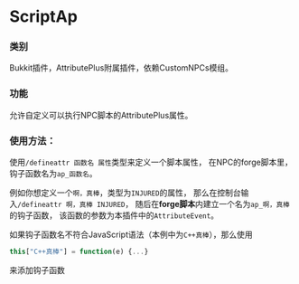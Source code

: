 # ScriptAp

### 类别
Bukkit插件，AttributePlus附属插件，依赖CustomNPCs模组。

### 功能
允许自定义可以执行NPC脚本的AttributePlus属性。

### 使用方法：

使用`/defineattr 函数名 属性`类型来定义一个脚本属性，
在NPC的forge脚本里，钩子函数名为`ap_函数名`。

例如你想定义一个`啊，真棒`，类型为`INJURED`的属性，
那么在控制台输入`/defineattr 啊，真棒 INJURED`，
随后在**forge脚本**内建立一个名为`ap_啊，真棒`的钩子函数，
该函数的参数为本插件中的`AttributeEvent`。

如果钩子函数名不符合JavaScript语法（本例中为`C++真棒`），那么使用
```javascript
this["C++真棒"] = function(e) {...}
```
来添加钩子函数
